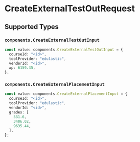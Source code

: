 # CreateExternalTestOutRequest


## Supported Types

### `components.CreateExternalTestOutInput`

```typescript
const value: components.CreateExternalTestOutInput = {
  courseId: "<id>",
  toolProvider: "edulastic",
  vendorId: "<id>",
  xp: 6159.35,
};
```

### `components.CreateExternalPlacementInput`

```typescript
const value: components.CreateExternalPlacementInput = {
  courseId: "<id>",
  toolProvider: "edulastic",
  vendorId: "<id>",
  grades: [
    531.6,
    3406.02,
    9635.44,
  ],
};
```

